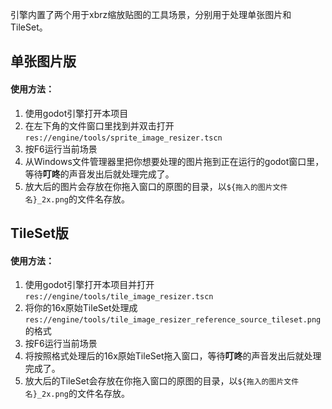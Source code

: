 引擎内置了两个用于xbrz缩放贴图的工具场景，分别用于处理单张图片和TileSet。
## 单张图片版
#### 使用方法：
1. 使用godot引擎打开本项目
2. 在左下角的文件窗口里找到并双击打开 `res://engine/tools/sprite_image_resizer.tscn`
3. 按F6运行当前场景
4. 从Windows文件管理器里把你想要处理的图片拖到正在运行的godot窗口里，等待**叮咚**的声音发出后就处理完成了。
5. 放大后的图片会存放在你拖入窗口的原图的目录，以`${拖入的图片文件名}_2x.png`的文件名存放。

## TileSet版
#### 使用方法：
1. 使用godot引擎打开本项目并打开`res://engine/tools/tile_image_resizer.tscn`
2. 将你的16x原始TileSet处理成`res://engine/tools/tile_image_resizer_reference_source_tileset.png`的格式
3. 按F6运行当前场景
4. 将按照格式处理后的16x原始TileSet拖入窗口，等待**叮咚**的声音发出后就处理完成了。
5. 放大后的TileSet会存放在你拖入窗口的原图的目录，以`${拖入的图片文件名}_2x.png`的文件名存放。